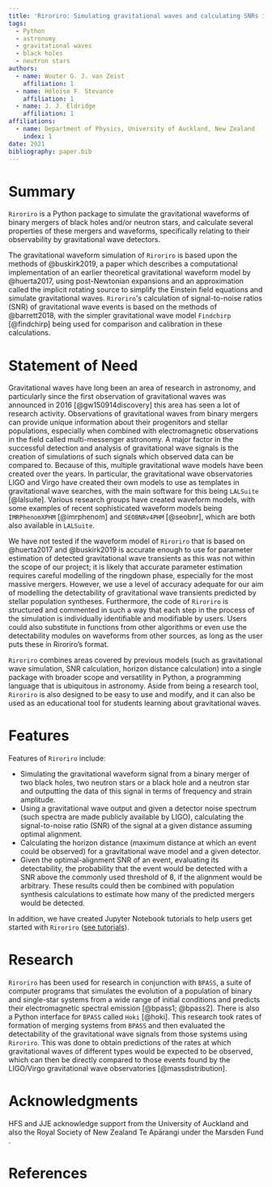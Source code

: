 ```yaml
---
title: 'Riroriro: Simulating gravitational waves and calculating SNRs in Python'
tags:
  - Python
  - astronomy
  - gravitational waves
  - black holes
  - neutron stars
authors:
  - name: Wouter G. J. van Zeist
    affiliation: 1
  - name: Héloïse F. Stevance
    affiliation: 1
  - name: J. J. Eldridge
    affiliation: 1
affiliations:
  - name: Department of Physics, University of Auckland, New Zealand
    index: 1
date: 2021
bibliography: paper.bib
---
```


# Summary

`Riroriro` is a Python package to simulate the gravitational waveforms of binary mergers of black holes and/or neutron stars, and calculate several properties of these mergers and waveforms, specifically relating to their observability by gravitational wave detectors.

The gravitational waveform simulation of `Riroriro` is based upon the methods of @buskirk2019, a paper which describes a computational implementation of an earlier theoretical gravitational waveform model by @huerta2017, using post-Newtonian expansions and an approximation called the implicit rotating source to simplify the Einstein field equations and simulate gravitational waves. `Riroriro`'s calculation of signal-to-noise ratios (SNR) of gravitational wave events is based on the methods of @barrett2018, with the simpler gravitational wave model `Findchirp` [@findchirp] being used for comparison and calibration in these calculations.

# Statement of Need

Gravitational waves have long been an area of research in astronomy, and particularly since the first observation of gravitational waves was announced in 2016 [@gw150914discovery] this area has seen a lot of research activity. Observations of gravitational waves from binary mergers can provide unique information about their progenitors and stellar populations, especially when combined with electromagnetic observations in the field called multi-messenger astronomy. A major factor in the successful detection and analysis of gravitational wave signals is the creation of simulations of such signals which observed data can be compared to. Because of this, multiple gravitational wave models have been created over the years. In particular, the gravitational wave observatories LIGO and Virgo have created their own models to use as templates in gravitational wave searches, with the main software for this being `LALSuite` [@lalsuite]. Various research groups have created waveform models, with some examples of recent sophisticated waveform models being `IMRPhenomXPHM` [@imrphenom] and `SEOBNRv4PHM` [@seobnr], which are both also available in `LALSuite`.

We have not tested if the waveform model of `Riroriro` that is based on @huerta2017 and @buskirk2019 is accurate enough to use for parameter estimation of detected gravitational wave transients as this was not within the scope of our project; it is likely that accurate parameter estimation requires careful modelling of the ringdown phase, especially for the most massive mergers. However, we use a level of accuracy adequate for our aim of modelling the detectability of gravitational wave transients predicted by stellar population syntheses. Furthermore, the code of `Riroriro` is structured and commented in such a way that each step in the process of the simulation is individually identifiable and modifiable by users. Users could also substitute in functions from other algorithms or even use the detectability modules on waveforms from other sources, as long as the user puts these in Riroriro’s format.

`Riroriro` combines areas covered by previous models (such as gravitational wave simulation, SNR calculation, horizon distance calculation) into a single package with broader scope and versatility in Python, a programming language that is ubiquitous in astronomy. Aside from being a research tool, `Riroriro` is also designed to be easy to use and modify, and it can also be used as an educational tool for students learning about gravitational waves.

# Features

Features of `Riroriro` include:

- Simulating the gravitational waveform signal from a binary merger of two black holes, two neutron stars or a black hole and a neutron star and outputting the data of this signal in terms of frequency and strain amplitude.
- Using a gravitational wave output and given a detector noise spectrum (such spectra are made publicly available by LIGO), calculating the signal-to-noise ratio (SNR) of the signal at a given distance assuming optimal alignment.
- Calculating the horizon distance (maximum distance at which an event could be observed) for a gravitational wave model and a given detector.
- Given the optimal-alignment SNR of an event, evaluating its detectability, the probability that the event would be detected with a SNR above the commonly used threshold of 8, if the alignment would be arbitrary. These results could then be combined with population synthesis calculations to estimate how many of the predicted mergers would be detected.

In addition, we have created Jupyter Notebook tutorials to help users get started with `Riroriro` ([see tutorials](https://github.com/wvanzeist/riroriro_tutorials)).

# Research

`Riroriro` has been used for research in conjunction with `BPASS`, a suite of computer programs that simulates the evolution of a population of binary and single-star systems from a wide range of initial conditions and predicts their electromagnetic spectral emission [@bpass1; @bpass2]. There is also a Python interface for `BPASS` called `Hoki` [@hoki]. This research took rates of formation of merging systems from `BPASS` and then evaluated the detectability of the gravitational wave signals from those systems using `Riroriro`. This was done to obtain predictions of the rates at which gravitational waves of different types would be expected to be observed, which can then be directly compared to those events found by the LIGO/Virgo gravitational wave observatories [@massdistribution].

# Acknowledgments

HFS and JJE acknowledge support from the University of Auckland and also the Royal Society of New Zealand Te Apārangi under the Marsden Fund​.

# References
